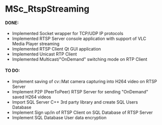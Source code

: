 # MSc_RtspStreaming

#### DONE:
* Implemented Socket wrapper for TCP/UDP IP protocols
* Implemented RTSP Server console application with support of VLC Media Player streaming
* Implemented RTSP Client Qt GUI application
* Implemented Unicast RTP Client
* Implemented Multicast/"OnDemand" switching mode on RTP Client 

#### TO DO:
* Implement saving of cv::Mat camera capturing into H264 video on RTSP Server
* Implement P2P (PeerToPeer) RTSP Server for sending "OnDemand" saved H264 videos
* Import SQL Server C++ 3rd party library and create SQL Users Database
* Implement Sign up/in of RTSP Client on SQL Database of RTSP Server
* Implement SQL Database User data encryption
